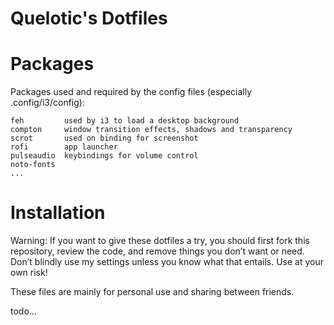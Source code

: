 # Quelotic's Dotfiles

# Packages

Packages used and required by the config files (especially .config/i3/config):

    feh         used by i3 to load a desktop background
    compton     window transition effects, shadows and transparency
    scrot       used on binding for screenshot
    rofi        app launcher
    pulseaudio  keybindings for volume control
    noto-fonts
    ...
  
# Installation

Warning: If you want to give these dotfiles a try, you should first fork this repository, review the code, and remove things you don’t want or need. Don’t blindly use my settings unless you know what that entails. Use at your own risk!

These files are mainly for personal use and sharing between friends.

todo...
